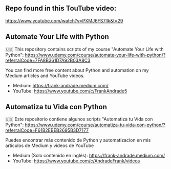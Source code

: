 ## Repo found in this TouTube video:
https://www.youtube.com/watch?v=PXMJ6FS7llk&t=29

## Automate Your Life with Python
🇺🇸 This repository contains scripts of my course "Automate Your Life with Python": https://www.udemy.com/course/automate-your-life-with-python/?referralCode=7FA8B361D7A92B03A8C3

You can find more free content about Python and automation on my Medium articles and YouTube videos.

- Medium: https://frank-andrade.medium.com/
- YouTube: https://www.youtube.com/c/FrankAndrade5

## Automatiza tu Vida con Python

🇪🇸 Este repositorio contiene algunos scripts "Automatiza tu Vida con Python": https://www.udemy.com/course/automatiza-tu-vida-con-python/?referralCode=F61B2EBEB2695B3D7177

Puedes encontrar más contenido de Python y automatizacion en mis articulos de Medium y videos de YouTube

- Medium (Solo contenido en inglés): https://frank-andrade.medium.com/
- YouTube: https://www.youtube.com/c/AndradeFrank/videos
